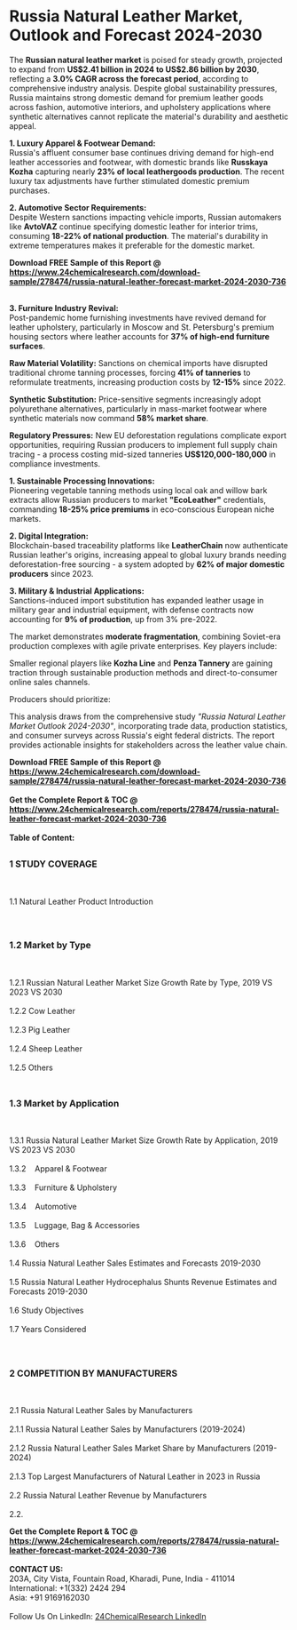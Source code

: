 <h1>Russia Natural Leather Market, Outlook and Forecast 2024-2030</h1><p>The <strong>Russian natural leather market</strong> is poised for steady growth, projected to expand from <strong>US$2.41 billion in 2024 to US$2.86 billion by 2030</strong>, reflecting a <strong>3.0% CAGR across the forecast period</strong>, according to comprehensive industry analysis. Despite global sustainability pressures, Russia maintains strong domestic demand for premium leather goods across fashion, automotive interiors, and upholstery applications where synthetic alternatives cannot replicate the material's durability and aesthetic appeal.</p><p><strong>1. Luxury Apparel &amp; Footwear Demand:</strong><br>
Russia's affluent consumer base continues driving demand for high-end leather accessories and footwear, with domestic brands like <strong>Russkaya Kozha</strong> capturing nearly <strong>23% of local leathergoods production</strong>. The recent luxury tax adjustments have further stimulated domestic premium purchases.</p><p><strong>2. Automotive Sector Requirements:</strong><br>
Despite Western sanctions impacting vehicle imports, Russian automakers like <strong>AvtoVAZ</strong> continue specifying domestic leather for interior trims, consuming <strong>18-22% of national production</strong>. The material's durability in extreme temperatures makes it preferable for the domestic market.</p><div><b>Download FREE Sample of this Report @ 
            <a href="https://www.24chemicalresearch.com/download-sample/278474/russia-natural-leather-forecast-market-2024-2030-736">
            https://www.24chemicalresearch.com/download-sample/278474/russia-natural-leather-forecast-market-2024-2030-736</a></b></div><br><p><strong>3. Furniture Industry Revival:</strong><br>
Post-pandemic home furnishing investments have revived demand for leather upholstery, particularly in Moscow and St. Petersburg's premium housing sectors where leather accounts for <strong>37% of high-end furniture surfaces</strong>.</p><p><strong>Raw Material Volatility:</strong> Sanctions on chemical imports have disrupted traditional chrome tanning processes, forcing <strong>41% of tanneries</strong> to reformulate treatments, increasing production costs by <strong>12-15%</strong> since 2022.</p><p><strong>Synthetic Substitution:</strong> Price-sensitive segments increasingly adopt polyurethane alternatives, particularly in mass-market footwear where synthetic materials now command <strong>58% market share</strong>.</p><p><strong>Regulatory Pressures:</strong> New EU deforestation regulations complicate export opportunities, requiring Russian producers to implement full supply chain tracing - a process costing mid-sized tanneries <strong>US$120,000-180,000</strong> in compliance investments.</p><p><strong>1. Sustainable Processing Innovations:</strong><br>
Pioneering vegetable tanning methods using local oak and willow bark extracts allow Russian producers to market <strong>"EcoLeather"</strong> credentials, commanding <strong>18-25% price premiums</strong> in eco-conscious European niche markets.</p><p><strong>2. Digital Integration:</strong><br>
Blockchain-based traceability platforms like <strong>LeatherChain</strong> now authenticate Russian leather's origins, increasing appeal to global luxury brands needing deforestation-free sourcing - a system adopted by <strong>62% of major domestic producers</strong> since 2023.</p><p><strong>3. Military &amp; Industrial Applications:</strong><br>
Sanctions-induced import substitution has expanded leather usage in military gear and industrial equipment, with defense contracts now accounting for <strong>9% of production</strong>, up from 3% pre-2022.</p><p>The market demonstrates <strong>moderate fragmentation</strong>, combining Soviet-era production complexes with agile private enterprises. Key players include:</p><p>Smaller regional players like <strong>Kozha Line</strong> and <strong>Penza Tannery</strong> are gaining traction through sustainable production methods and direct-to-consumer online sales channels.</p><p>Producers should prioritize:</p><p>This analysis draws from the comprehensive study <em>"Russia Natural Leather Market Outlook 2024-2030"</em>, incorporating trade data, production statistics, and consumer surveys across Russia's eight federal districts. The report provides actionable insights for stakeholders across the leather value chain.</p><div><b>Download FREE Sample of this Report @ 
            <a href="https://www.24chemicalresearch.com/download-sample/278474/russia-natural-leather-forecast-market-2024-2030-736">
            https://www.24chemicalresearch.com/download-sample/278474/russia-natural-leather-forecast-market-2024-2030-736</a></b></div><br><div><b>Get the Complete Report & TOC @ 
            <a href="https://www.24chemicalresearch.com/reports/278474/russia-natural-leather-forecast-market-2024-2030-736">
            https://www.24chemicalresearch.com/reports/278474/russia-natural-leather-forecast-market-2024-2030-736</a></b></div><br>
            <b>Table of Content:</b><p><h2><span style="font-size:16px"><strong>1 STUDY COVERAGE</strong></span></h2><br />
<p>1.1 Natural Leather Product Introduction</p><br />
<h2><span style="font-size:16px"><strong>1.2 Market by Type</strong></span></h2><br />
<p>1.2.1 Russian Natural Leather Market Size Growth Rate by Type, 2019 VS 2023 VS 2030<br /><br />
1.2.2 Cow Leather&nbsp;&nbsp; &nbsp;<br /><br />
1.2.3 Pig Leather<br /><br />
1.2.4 Sheep Leather<br /><br />
1.2.5 Others<br /><br />
<h2><span style="font-size:16px"><strong>1.3 Market by Application</strong></span></h2><br />
<p>1.3.1 Russia Natural Leather Market Size Growth Rate by Application, 2019 VS 2023 VS 2030<br /><br />
1.3.2&nbsp;&nbsp; &nbsp;Apparel & Footwear<br /><br />
1.3.3&nbsp;&nbsp; &nbsp;Furniture & Upholstery<br /><br />
1.3.4&nbsp;&nbsp; &nbsp;Automotive<br /><br />
1.3.5&nbsp;&nbsp; &nbsp;Luggage, Bag & Accessories<br /><br />
1.3.6&nbsp;&nbsp; &nbsp;Others<br /><br />
1.4 Russia Natural Leather Sales Estimates and Forecasts 2019-2030<br /><br />
1.5 Russia Natural Leather Hydrocephalus Shunts Revenue Estimates and Forecasts 2019-2030<br /><br />
1.6 Study Objectives<br /><br />
1.7 Years Considered</p><br />
<h2><span style="font-size:16px"><strong>2 COMPETITION BY MANUFACTURERS</strong></span></h2><br />
<p>2.1 Russia Natural Leather Sales by Manufacturers<br /><br />
2.1.1 Russia Natural Leather Sales by Manufacturers (2019-2024)<br /><br />
2.1.2 Russia Natural Leather Sales Market Share by Manufacturers (2019-2024)<br /><br />
2.1.3 Top Largest Manufacturers of Natural Leather in 2023 in Russia<br /><br />
2.2 Russia Natural Leather Revenue by Manufacturers<br /><br />
2.2.</p><div><b>Get the Complete Report & TOC @ 
            <a href="https://www.24chemicalresearch.com/reports/278474/russia-natural-leather-forecast-market-2024-2030-736">
            https://www.24chemicalresearch.com/reports/278474/russia-natural-leather-forecast-market-2024-2030-736</a></b></div><br><b>CONTACT US:</b><br>
            203A, City Vista, Fountain Road, Kharadi, Pune, India - 411014<br>
            International: +1(332) 2424 294<br>
            Asia: +91 9169162030 <br><br>
            Follow Us On LinkedIn: <a href="https://www.linkedin.com/company/24chemicalresearch/">24ChemicalResearch LinkedIn</a>